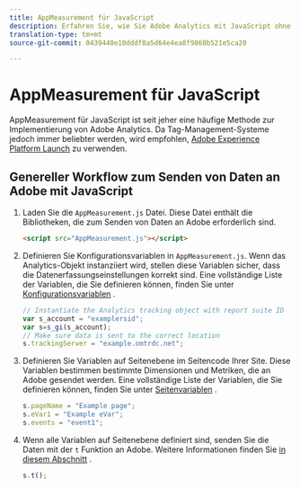 ```yaml
---
title: AppMeasurement für JavaScript
description: Erfahren Sie, wie Sie Adobe Analytics mit JavaScript ohne Tag-Management-System implementieren.
translation-type: tm+mt
source-git-commit: 0439440e10dddf8a5d64e4ea8f9868b521e5ca20

---
```



# AppMeasurement für JavaScript

AppMeasurement für JavaScript ist seit jeher eine häufige Methode zur Implementierung von Adobe Analytics. Da Tag-Management-Systeme jedoch immer beliebter werden, wird empfohlen, [Adobe Experience Platform Launch](../launch/overview.md) zu verwenden.

## Genereller Workflow zum Senden von Daten an Adobe mit JavaScript

1. Laden Sie die `AppMeasurement.js` Datei. Diese Datei enthält die Bibliotheken, die zum Senden von Daten an Adobe erforderlich sind.

   ```html
   <script src="AppMeasurement.js"></script>
   ```

2. Definieren Sie Konfigurationsvariablen in `AppMeasurement.js`. Wenn das Analytics-Objekt instanziiert wird, stellen diese Variablen sicher, dass die Datenerfassungseinstellungen korrekt sind. Eine vollständige Liste der Variablen, die Sie definieren können, finden Sie unter [Konfigurationsvariablen](../vars/config-vars/configuration-variables.md) .

   ```js
   // Instantiate the Analytics tracking object with report suite ID
   var s_account = "examplersid";
   var s=s_gi(s_account);
   // Make sure data is sent to the correct location
   s.trackingServer = "example.omtrdc.net";
   ```

3. Definieren Sie Variablen auf Seitenebene im Seitencode Ihrer Site. Diese Variablen bestimmen bestimmte Dimensionen und Metriken, die an Adobe gesendet werden. Eine vollständige Liste der Variablen, die Sie definieren können, finden Sie unter [Seitenvariablen](../vars/page-vars/page-variables.md) .

   ```js
   s.pageName = "Example page";
   s.eVar1 = "Example eVar";
   s.events = "event1";
   ```

4. Wenn alle Variablen auf Seitenebene definiert sind, senden Sie die Daten mit der `t` Funktion an Adobe. Weitere Informationen finden Sie [in diesem Abschnitt](../vars/functions/t.md) .

   ```js
   s.t();
   ```
